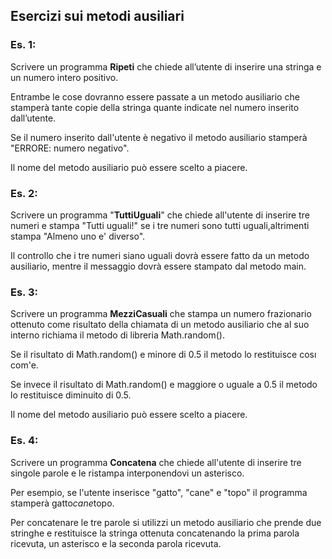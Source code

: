 ## Esercizi sui metodi ausiliari

### Es. 1: 

Scrivere un programma **Ripeti** che chiede all’utente di inserire una stringa e un numero intero positivo. 

Entrambe le cose dovranno essere passate a un metodo ausiliario che stamperà tante copie della stringa quante indicate nel numero inserito dall’utente. 

Se il numero inserito dall'utente è negativo il metodo ausiliario stamperà "ERRORE: numero negativo". 

Il nome del metodo ausiliario può essere scelto a piacere.

### Es. 2: 

Scrivere un programma "**TuttiUguali**" che chiede all'utente di inserire tre numeri e stampa "Tutti uguali!" se i tre numeri sono tutti uguali,altrimenti stampa "Almeno uno e' diverso".

Il controllo che i tre numeri siano uguali dovrà essere fatto da un metodo ausiliario, mentre il messaggio dovrà essere stampato dal metodo main.


### Es. 3: 

Scrivere un programma **MezziCasuali** che stampa un numero frazionario ottenuto come risultato della chiamata di un metodo ausiliario che al suo interno richiama il metodo di libreria Math.random(). 

Se il risultato di Math.random() e minore di 0.5 il metodo lo restituisce cosı com'e. 

Se invece il risultato di Math.random() e maggiore o uguale a 0.5 il metodo lo restituisce diminuito di 0.5. 

Il nome del metodo ausiliario può essere scelto a piacere.

### Es. 4: 

Scrivere un programma **Concatena** che chiede all'utente di inserire tre singole parole e le ristampa interponendovi un asterisco.

Per esempio, se l'utente inserisce "gatto", "cane" e "topo" il programma stamperà gatto*cane*topo.

Per concatenare le tre parole si utilizzi un metodo ausiliario che prende due stringhe e restituisce la stringa ottenuta concatenando la prima parola ricevuta, un asterisco e la seconda parola ricevuta.

